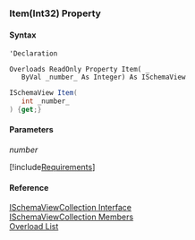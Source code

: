 ﻿### Item(Int32) Property

#### Syntax

```vbnet
'Declaration

Overloads ReadOnly Property Item( _
   ByVal _number_ As Integer) As ISchemaView
```

```csharp
ISchemaView Item( 
   int _number_
) {get;}
```

#### Parameters

_number_

[!include[Requirements](../partials/requirements.md)]

#### Reference

[ISchemaViewCollection Interface](fcSDK~FChoice.Foundation.Schema.ISchemaViewCollection.md)  
[ISchemaViewCollection Members](fcSDK~FChoice.Foundation.Schema.ISchemaViewCollection_members.md)  
[Overload List](fcSDK~FChoice.Foundation.Schema.ISchemaViewCollection~Item.md)